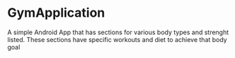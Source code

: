 # GymApplication

A simple Android App that has sections for various body types and strenght listed. These sections have specific workouts and diet to achieve that body goal
